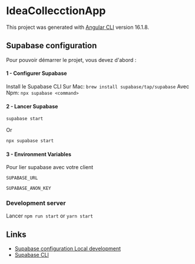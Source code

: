# IdeaCollecctionApp

This project was generated with [Angular CLI](https://github.com/angular/angular-cli) version 16.1.8.

## Supabase configuration

Pour pouvoir démarrer le projet, vous devez d'abord :

#### 1 - Configurer Supabase

Install le Supabase CLI
Sur Mac: `brew install supabase/tap/supabase`
Avec Npm: `npx supabase <command>`

#### 2 - Lancer Supabase

```bash
supabase start
```

Or

```bash
npx supabase start
```

#### 3 - Environment Variables

Pour lier supabase avec votre client

`SUPABASE_URL`

`SUPABASE_ANON_KEY`

### Development server

Lancer `npm run start` or `yarn start`

## Links

- [Supabase configuration Local development](https://supabase.com/docs/guides/cli/local-development)
- [Supabase CLI](https://supabase.com/docs/guides/cli/getting-started)
